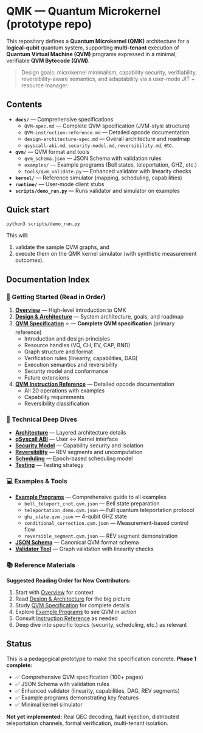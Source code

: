 # QMK — Quantum Microkernel (prototype repo)

This repository defines a **Quantum Microkernel (QMK)** architecture for a **logical-qubit** quantum system,
supporting **multi-tenant** execution of **Quantum Virtual Machine (QVM)** programs expressed in a minimal,
verifiable **QVM Bytecode (QVM)**.

> Design goals: microkernel minimalism, capability security, verifiability, reversibility-aware semantics,
> and adaptability via a user-mode JIT + resource manager.

## Contents
- **`docs/`** — Comprehensive specifications
  - `QVM-spec.md` — Complete QVM specification (JVM-style structure)
  - `QVM-instruction-reference.md` — Detailed opcode documentation
  - `design-architecture-spec.md` — Overall architecture and roadmap
  - `qsyscall-abi.md`, `security-model.md`, `reversibility.md`, etc.
- **`qvm/`** — QVM format and tools
  - `qvm_schema.json` — JSON Schema with validation rules
  - `examples/` — Example programs (Bell states, teleportation, GHZ, etc.)
  - `tools/qvm_validate.py` — Enhanced validator with linearity checks
- **`kernel/`** — Reference simulator (mapping, scheduling, capabilities)
- **`runtime/`** — User-mode client stubs
- **`scripts/demo_run.py`** — Runs validator and simulator on examples

## Quick start
```bash
python3 scripts/demo_run.py
```
This will:
1) validate the sample QVM graphs, and
2) execute them on the QMK kernel simulator (with synthetic measurement outcomes).

## Documentation Index

### 📖 Getting Started (Read in Order)

1. **[Overview](docs/overview.md)** — High-level introduction to QMK
2. **[Design & Architecture](docs/design-architecture-spec.md)** — System architecture, goals, and roadmap
3. **[QVM Specification](docs/QVM-spec.md)** ⭐ — **Complete QVM specification** (primary reference)
   - Introduction and design principles
   - Resource handles (VQ, CH, EV, CAP, BND)
   - Graph structure and format
   - Verification rules (linearity, capabilities, DAG)
   - Execution semantics and reversibility
   - Security model and conformance
   - Future extensions
4. **[QVM Instruction Reference](docs/QVM-instruction-reference.md)** — Detailed opcode documentation
   - All 20 operations with examples
   - Capability requirements
   - Reversibility classification

### 🔧 Technical Deep Dives

- **[Architecture](docs/architecture.md)** — Layered architecture details
- **[qSyscall ABI](docs/qsyscall-abi.md)** — User ↔ Kernel interface
- **[Security Model](docs/security-model.md)** — Capability security and isolation
- **[Reversibility](docs/reversibility.md)** — REV segments and uncomputation
- **[Scheduling](docs/scheduling.md)** — Epoch-based scheduling model
- **[Testing](docs/testing.md)** — Testing strategy

### 💻 Examples & Tools

- **[Example Programs](qvm/examples/README.md)** — Comprehensive guide to all examples
  - `bell_teleport_cnot.qvm.json` — Bell state preparation
  - `teleportation_demo.qvm.json` — Full quantum teleportation protocol
  - `ghz_state.qvm.json` — 4-qubit GHZ state
  - `conditional_correction.qvm.json` — Measurement-based control flow
  - `reversible_segment.qvm.json` — REV segment demonstration
- **[JSON Schema](qvm/qvm_schema.json)** — Canonical QVM format schema
- **[Validator Tool](qvm/tools/qvm_validate.py)** — Graph validation with linearity checks

### 📚 Reference Materials

**Suggested Reading Order for New Contributors:**
1. Start with [Overview](docs/overview.md) for context
2. Read [Design & Architecture](docs/design-architecture-spec.md) for the big picture
3. Study [QVM Specification](docs/QVM-spec.md) for complete details
4. Explore [Example Programs](qvm/examples/README.md) to see QVM in action
5. Consult [Instruction Reference](docs/QVM-instruction-reference.md) as needed
6. Deep dive into specific topics (security, scheduling, etc.) as relevant

## Status
This is a pedagogical prototype to make the specification concrete. **Phase 1 complete:**
- ✅ Comprehensive QVM specification (100+ pages)
- ✅ JSON Schema with validation rules
- ✅ Enhanced validator (linearity, capabilities, DAG, REV segments)
- ✅ Example programs demonstrating key features
- ✅ Minimal kernel simulator

**Not yet implemented:** Real QEC decoding, fault injection, distributed teleportation channels, formal verification, multi-tenant isolation.
